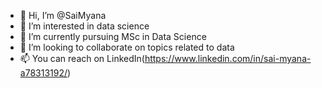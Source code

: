 - 👋 Hi, I’m @SaiMyana
- 👀 I’m interested in data science
- 🌱 I’m currently pursuing MSc in Data Science
- 💞️ I’m looking to collaborate on topics related to data
- 📫 You can reach on LinkedIn(https://www.linkedin.com/in/sai-myana-a78313192/)

<!---
SaiMyana/SaiMyana is a ✨ special ✨ repository because its `README.md` (this file) appears on your GitHub profile.
You can click the Preview link to take a look at your changes.
--->
